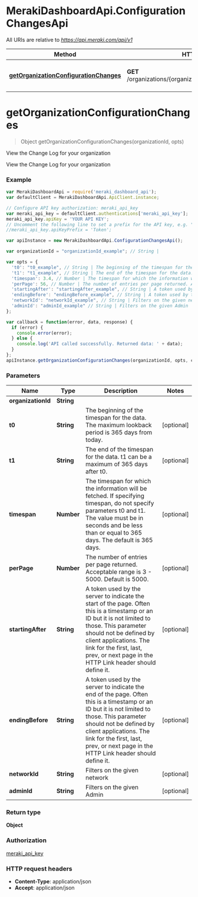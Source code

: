 # MerakiDashboardApi.ConfigurationChangesApi

All URIs are relative to *https://api.meraki.com/api/v1*

Method | HTTP request | Description
------------- | ------------- | -------------
[**getOrganizationConfigurationChanges**](ConfigurationChangesApi.md#getOrganizationConfigurationChanges) | **GET** /organizations/{organizationId}/configurationChanges | View the Change Log for your organization


<a name="getOrganizationConfigurationChanges"></a>
# **getOrganizationConfigurationChanges**
> Object getOrganizationConfigurationChanges(organizationId, opts)

View the Change Log for your organization

View the Change Log for your organization

### Example
```javascript
var MerakiDashboardApi = require('meraki_dashboard_api');
var defaultClient = MerakiDashboardApi.ApiClient.instance;

// Configure API key authorization: meraki_api_key
var meraki_api_key = defaultClient.authentications['meraki_api_key'];
meraki_api_key.apiKey = 'YOUR API KEY';
// Uncomment the following line to set a prefix for the API key, e.g. "Token" (defaults to null)
//meraki_api_key.apiKeyPrefix = 'Token';

var apiInstance = new MerakiDashboardApi.ConfigurationChangesApi();

var organizationId = "organizationId_example"; // String | 

var opts = { 
  't0': "t0_example", // String | The beginning of the timespan for the data. The maximum lookback period is 365 days from today.
  't1': "t1_example", // String | The end of the timespan for the data. t1 can be a maximum of 365 days after t0.
  'timespan': 3.4, // Number | The timespan for which the information will be fetched. If specifying timespan, do not specify parameters t0 and t1. The value must be in seconds and be less than or equal to 365 days. The default is 365 days.
  'perPage': 56, // Number | The number of entries per page returned. Acceptable range is 3 - 5000. Default is 5000.
  'startingAfter': "startingAfter_example", // String | A token used by the server to indicate the start of the page. Often this is a timestamp or an ID but it is not limited to those. This parameter should not be defined by client applications. The link for the first, last, prev, or next page in the HTTP Link header should define it.
  'endingBefore': "endingBefore_example", // String | A token used by the server to indicate the end of the page. Often this is a timestamp or an ID but it is not limited to those. This parameter should not be defined by client applications. The link for the first, last, prev, or next page in the HTTP Link header should define it.
  'networkId': "networkId_example", // String | Filters on the given network
  'adminId': "adminId_example" // String | Filters on the given Admin
};

var callback = function(error, data, response) {
  if (error) {
    console.error(error);
  } else {
    console.log('API called successfully. Returned data: ' + data);
  }
};
apiInstance.getOrganizationConfigurationChanges(organizationId, opts, callback);
```

### Parameters

Name | Type | Description  | Notes
------------- | ------------- | ------------- | -------------
 **organizationId** | **String**|  | 
 **t0** | **String**| The beginning of the timespan for the data. The maximum lookback period is 365 days from today. | [optional] 
 **t1** | **String**| The end of the timespan for the data. t1 can be a maximum of 365 days after t0. | [optional] 
 **timespan** | **Number**| The timespan for which the information will be fetched. If specifying timespan, do not specify parameters t0 and t1. The value must be in seconds and be less than or equal to 365 days. The default is 365 days. | [optional] 
 **perPage** | **Number**| The number of entries per page returned. Acceptable range is 3 - 5000. Default is 5000. | [optional] 
 **startingAfter** | **String**| A token used by the server to indicate the start of the page. Often this is a timestamp or an ID but it is not limited to those. This parameter should not be defined by client applications. The link for the first, last, prev, or next page in the HTTP Link header should define it. | [optional] 
 **endingBefore** | **String**| A token used by the server to indicate the end of the page. Often this is a timestamp or an ID but it is not limited to those. This parameter should not be defined by client applications. The link for the first, last, prev, or next page in the HTTP Link header should define it. | [optional] 
 **networkId** | **String**| Filters on the given network | [optional] 
 **adminId** | **String**| Filters on the given Admin | [optional] 

### Return type

**Object**

### Authorization

[meraki_api_key](../README.md#meraki_api_key)

### HTTP request headers

 - **Content-Type**: application/json
 - **Accept**: application/json

